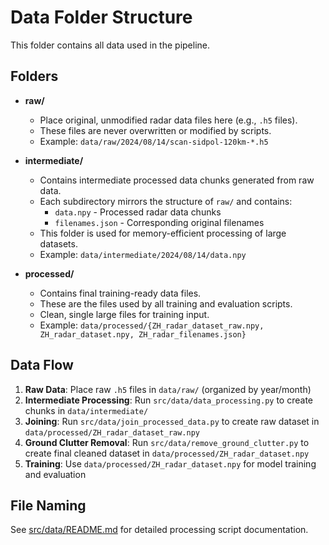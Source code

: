 # Data Folder Structure

This folder contains all data used in the pipeline.

## Folders

- **raw/**
  - Place original, unmodified radar data files here (e.g., `.h5` files).
  - These files are never overwritten or modified by scripts.
  - Example: `data/raw/2024/08/14/scan-sidpol-120km-*.h5`

- **intermediate/**
  - Contains intermediate processed data chunks generated from raw data.
  - Each subdirectory mirrors the structure of `raw/` and contains:
    - `data.npy` - Processed radar data chunks
    - `filenames.json` - Corresponding original filenames
  - This folder is used for memory-efficient processing of large datasets.
  - Example: `data/intermediate/2024/08/14/data.npy`

- **processed/**
  - Contains final training-ready data files.
  - These are the files used by all training and evaluation scripts.
  - Clean, single large files for training input.
  - Example: `data/processed/{ZH_radar_dataset_raw.npy, ZH_radar_dataset.npy, ZH_radar_filenames.json}`

## Data Flow

1. **Raw Data**: Place raw `.h5` files in `data/raw/` (organized by year/month)
2. **Intermediate Processing**: Run `src/data/data_processing.py` to create chunks in `data/intermediate/`
3. **Joining**: Run `src/data/join_processed_data.py` to create raw dataset in `data/processed/ZH_radar_dataset_raw.npy`
4. **Ground Clutter Removal**: Run `src/data/remove_ground_clutter.py` to create final cleaned dataset in `data/processed/ZH_radar_dataset.npy`
5. **Training**: Use `data/processed/ZH_radar_dataset.npy` for model training and evaluation

## File Naming


See [src/data/README.md](../src/data/README.md) for detailed processing script documentation. 